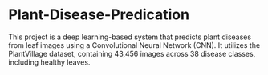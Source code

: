 # Plant-Disease-Predication
This project is a deep learning-based system that predicts plant diseases from leaf images using a Convolutional Neural Network (CNN). It utilizes the PlantVillage dataset, containing 43,456 images across 38 disease classes, including healthy leaves.

